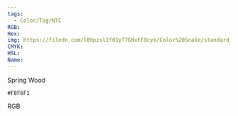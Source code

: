 ```yaml
---
tags:
  - Color/Tag/NTC
RGB:
Hex:
img: https://filedn.com/l0hpzxl1f01yT7GHxtF8cyk/Color%20Snake/standard_csv_to_svg//F8F6F1.svg
CMYK:
HSL:
Name:
---
```

Spring Wood
```palette
#F8F6F1
```
RGB
